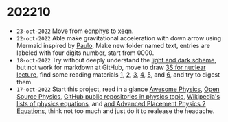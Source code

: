 # 202210
+ `23-oct-2022` Move from [eqnphys](https://github.com/dudung/eqnphys) to [xeqn](https://github.com/dudung/xeqn).
+ `22-oct-2022` Able make gravitational acceleration with down arrow using Mermaid inspired by [Paulo](https://stackoverflow.com/a/71545886/9475509). Make new folder named text, entries are labeled with four digits number, start from 0000.
+ `18-oct-2022` Try without deeply understand the [light and dark scheme](https://stackoverflow.com/a/62069503/9475509), but not work for markdown at GitHub, move to draw [3S for nuclear lecture](https://www.nrc.gov/docs/ML1318/ML13189A008.pdf), find some reading materials [1](https://slideplayer.com/slide/14690066/), [2](https://www.researchgate.net/publication/268013443_IAEA-CN-18464_Investigating_3S_Synergies_to_Support_Infrastructure_Development_and_Risk-Informed_Methodologies_for_3S_by_Design/figures?lo=1), [3](https://www.youtube.com/watch?v=WcpQ0eDlSOo&t=2358s), [4](https://www.nrc.gov/docs/ML1318/ML13189A008.pdf), [5](https://www.osti.gov/servlets/purl/1104765), and [6](https://www.researchgate.net/publication/323459697_Integrated_Risk_Assessment_of_Safety_Security_and_Safeguards/figures), and try to digest them.
+ `17-oct-2022` Start this project, read in a glance [Awesome Physics](https://github.com/wbierbower/awesome-physics), [Open Source Physics](https://github.com/OpenSourcePhysics), [GitHub public repositories in physics topic](https://github.com/topics/physics), [Wikipedia's lists of physics equations](https://en.wikipedia.org/wiki/Lists_of_physics_equations), and [and Advanced Placement Physics 2 Equations](https://secure-media.collegeboard.org/digitalServices/pdf/ap/ap-physics-2-equations-table.pdf), think not too much and just do it to realease the headache.

